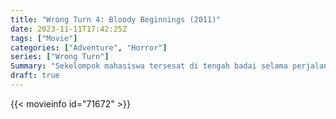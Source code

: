 ```yaml
---
title: "Wrong Turn 4: Bloody Beginnings (2011)"
date: 2023-11-11T17:42:25Z
tags: ["Movie"]
categories: ["Adventure", "Horror"]
series: ["Wrong Turn"]
Summary: "Sekelompok mahasiswa tersesat di tengah badai selama perjalanan mobil salju mereka dan berlindung di sanatorium yang ditinggalkan, yang tanpa mereka sadari, adalah rumah bagi para kanibal yang cacat."
draft: true
---
```


<mux-player stream-type="on-demand"
src="https://kp3d-my.sharepoint.com/personal/ryoo_kp3d_onmicrosoft_com/_layouts/15/download.aspx?share=EXMWzaUG-gZLlGal3Gqgs1UBv4-CHEmD7QL6zKnqoexiOA" prefer-playback="mse" controls>

</mux-player>


{{< movieinfo id="71672" >}}

<script src="https://cdn.jsdelivr.net/npm/@mux/mux-player"></script>

 <script type="application/ld+json ">
{
"@context": "https://schema.org/",
"@type": "VideoObject",
"name": "Wrong Turn 4: Bloody Beginnings",
"contentUrl": "https://stream.mux.com/MGmrecxs8lpOkSRi2oaJrk02lGADpEyFo01U8tcj66oFM.m3u8",
"thumbnailUrl": "https://www.themoviedb.org/t/p/original/3SUnG8RUPYgG6R7LBIkEiW2Ke3P.jpg?width=314&fit_mode=preserve&time=25",
"uploadDate": "2023-11-11T17:42:25Z",
}

</script>
